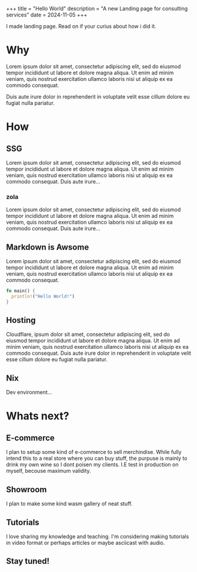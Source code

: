 +++
title = "Hello World"
description = "A new Landing page for consulting services"
date = 2024-11-05
+++

I made landing page. Read on if your curius about how i did it.

<!-- more -->

# Why

Lorem ipsum dolor sit amet, consectetur adipiscing elit, sed do eiusmod tempor
incididunt ut labore et dolore magna aliqua. Ut enim ad minim veniam, quis nostrud
exercitation ullamco laboris nisi ut aliquip ex ea commodo consequat. 

Duis aute irure
dolor in reprehenderit in voluptate velit esse cillum dolore eu fugiat nulla pariatur.


# How


## SSG

Lorem ipsum dolor sit amet, consectetur adipiscing elit, sed do eiusmod tempor
incididunt ut labore et dolore magna aliqua. Ut enim ad minim veniam, quis nostrud
exercitation ullamco laboris nisi ut aliquip ex ea commodo consequat. Duis aute irure...

### zola

Lorem ipsum dolor sit amet, consectetur adipiscing elit, sed do eiusmod tempor
incididunt ut labore et dolore magna aliqua. Ut enim ad minim veniam, quis nostrud
exercitation ullamco laboris nisi ut aliquip ex ea commodo consequat. Duis aute irure...



## Markdown is Awsome

Lorem ipsum dolor sit amet, consectetur adipiscing elit, sed do eiusmod tempor
incididunt ut labore et dolore magna aliqua. Ut enim ad minim veniam, quis
nostrud exercitation ullamco laboris nisi ut aliquip ex ea commodo consequat.


```rust
fn main() {
  println!("Hello World!")
}
```


## Hosting

Cloudflare,  ipsum dolor sit amet, consectetur adipiscing elit, sed do eiusmod
tempor incididunt ut labore et dolore magna aliqua. Ut enim ad minim veniam, quis
nostrud exercitation ullamco laboris nisi ut aliquip ex ea commodo consequat. Duis
aute irure dolor in reprehenderit in voluptate velit esse cillum dolore eu fugiat nulla
pariatur. 

## Nix

Dev environment...

# Whats next?


## E-commerce

I plan to setup some kind of e-commerce to sell merchindise.
While fully intend this to a real store where you can buy stuff, the purpuse is mainly
to drink my own wine so I dont poisen my clients. I.E test in production on myself, becouse maximum validity.

## Showroom 

I plan to make some kind wasm gallery of neat stuff.

## Tutorials

I love sharing my knowledge and teaching. I'm considering making tutorials in video format or perhaps articles or maybe asciicast with audio.


## Stay tuned!
